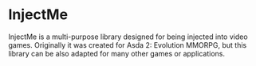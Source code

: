 # InjectMe

InjectMe is a multi-purpose library designed for being injected into video games. Originally it was created for Asda 2: Evolution MMORPG, but this library can be also adapted for many other games or applications.
